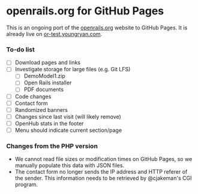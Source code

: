 # openrails.org for GitHub Pages

This is an ongoing port of the [openrails.org](http://openrails.org) website to 
GitHub Pages. It is already live on 
[or-test.youngryan.com](https://or-test.youngryan.com).

### To-do list

- [ ] Download pages and links
- [ ] Investigate storage for large files (e.g. Git LFS)
  - [ ] DemoModel1.zip
  - [ ] Open Rails installer
  - [ ] PDF documents
- [ ] Code changes
- [ ] Contact form
- [ ] Randomized banners
- [ ] Changes since last visit (will likely remove)
- [ ] OpenHub stats in the footer
- [ ] Menu should indicate current section/page

### Changes from the PHP version

- We cannot read file sizes or modification times on GitHub Pages, so we 
  manually populate this data with JSON files.
- The contact form no longer sends the IP address and HTTP referer of the 
  sender. This information needs to be retrieved by @cjakeman's CGI program.
